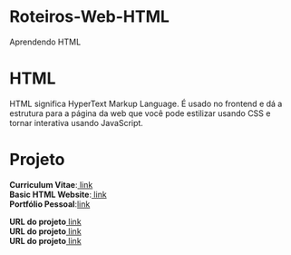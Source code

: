 # Roteiros-Web-HTML
 Aprendendo HTML
# HTML
HTML significa HyperText Markup Language. É usado no frontend e dá a estrutura para a página da web que você pode estilizar usando CSS e tornar interativa usando JavaScript.
# Projeto
**Curriculum Vitae**:[ link ](https://github.com/weslei573/Roteiros-Web-HTML/blob/main/HTML-Projetos/CV-de-um-pagina/index.html) <br>
**Basic HTML Website**:[ link ](https://github.com/weslei573/Roteiros-Web-HTML/tree/main/HTML-Projetos/Site-HTML-basico) <br>
**Portfólio Pessoal**:[link](https://github.com/weslei573/Roteiros-Web-HTML/tree/main/HTML-Projetos/Site-HTML-basico)

**URL do projeto**[ link ](https://roadmap.sh/projects/single-page-cv)<br>
**URL do projeto**[ link ](https://roadmap.sh/projects/basic-html-website)<br>
**URL do projeto**[ link ](https://roadmap.sh/projects/portfolio-website)

